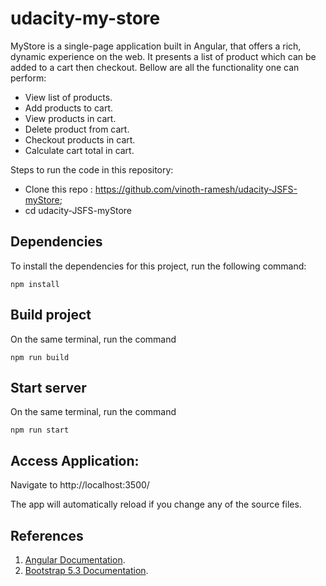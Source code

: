 

# udacity-my-store
MyStore is a single-page application built in Angular, that offers a rich, dynamic experience on the web. It presents a list of product which can be added to a cart then checkout. Bellow are all the functionality one can perform:  
- View list of products.
- Add products to cart.
- View products in cart.
- Delete product from cart.
- Checkout products in cart.
- Calculate cart total in cart.

Steps to run the code in this repository: 

- Clone this repo : https://github.com/vinoth-ramesh/udacity-JSFS-myStore;
- cd udacity-JSFS-myStore


## Dependencies 

To install the dependencies for this project, run the following command: 
```
npm install
```

## Build project

On the same terminal, run the command
```
npm run build
 ```

## Start server

On the same terminal, run the command
```
npm run start
```    

## Access Application:
Navigate to http://localhost:3500/

The app will automatically reload if you change any of the source files.

## References

1. [Angular Documentation](https://angular.io/docs). 
2. [Bootstrap 5.3 Documentation](https://getbootstrap.com/docs/5.3/getting-started/introduction/). 


